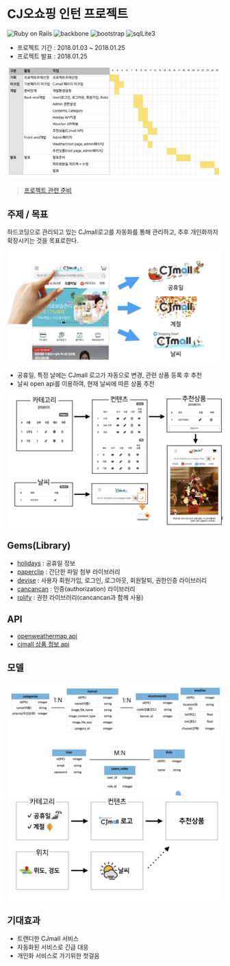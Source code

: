 # CJ오쇼핑 인턴 프로젝트

![Ruby on Rails](https://img.shields.io/badge/rails-v5.1.4-green)
![backbone](https://img.shields.io/badge/backbone-1.4.0-green.svg)
![bootstrap](https://img.shields.io/badge/bootstrap-4.0.0.dev-green.svg)
![sqlLite3](https://img.shields.io/badge/sqlLite3-green.svg)


- 프로젝트 기간 : 2018.01.03 ~ 2018.01.25
- 프로젝트 발표 : 2018.01.25

![wbs](./documents/wbs.png)

> [프로젝트 관련 준비](./schedule.md)

## 주제 / 목표

하드코딩으로 관리되고 있는 CJmall로고를 자동화를 통해 관리하고, 추후 개인화까지 확장시키는 것을 목표로한다.

![subject](./documents/subject.png)

- 공휴일, 특정 날에는 CJmall 로고가 자동으로 변경, 관련 상품 등록 후 추천
- 날씨 open api를 이용하여, 현재 날씨에 따른 상품 추천

![view](./documents/view.png)


## Gems(Library)

- [holidays](https://github.com/holidays/holidays) : 공휴일 정보
- [paperclip](https://github.com/thoughtbot/paperclip) : 간단한 파일 첨부 라이브러리
- [devise](https://github.com/plataformatec/devise) : 사용자 회원가입, 로그인, 로그아웃, 회원탈퇴, 권한인증 라이브러리
- [cancancan](https://github.com/CanCanCommunity/cancancan) : 인증(authorization) 라이브러리
- [rolify](https://github.com/RolifyCommunity/rolify) : 권한 라이브러리(cancancan과 함께 사용)

## API

- [openweathermap api](https://openweathermap.org/)
- [cjmall 상품 정보 api](http://display.cjmall.com/c/rest/item/<itemCode>/itemInfo.json)

## 모델

![model](./documents/modeling.png)
![flow](./documents/flow.png)

## 기대효과

- 트랜디한 CJmall 서비스
- 자동화된 서비스로 긴급 대응
- 개인화 서비스로 가기위한 첫걸음